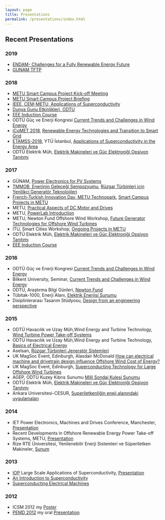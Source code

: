 ```yaml
---
layout: page
title: Presentations
permalink: /presentations/index.html
---
```


## Recent Presentations

### 2019

* [ENDAM- Challenges for a Fully Renewable Energy Future](https://docs.google.com/presentation/d/1_RuHiM3fBTx6oXBOEbdC7_YDyQ2r3Wt_9Hp45ol16bQ/edit?usp=sharing)
* [GUNAM TFTP](https://docs.google.com/presentation/d/1Z4aawwq5_q1mbri9NWmNpKga5N6wM8xCRvLj-cYBEus/edit?usp=sharing)


### 2018

* [METU Smart Campus Project Kick-off Meeting](https://docs.google.com/presentation/d/1a3UFApVT1O_Fk5H1cW5pmt8xuwZfN6BevKozW1JbATQ/edit?usp=sharing)
* [METU Smart Campus Project Briefing](https://docs.google.com/presentation/d/1m2uZ8JVW2mQ6oB0Dg4Z3r-LA2mpsIztQQ7jMVhkYgjs/edit?usp=sharing)
* [IEEE, CEM-METU, Applications of Superconductivity](https://docs.google.com/presentation/d/1sLWdmQFYXn9fIjOCCvmAzJHY-pbbRFST3aDzhJjggcU/edit?usp=sharing)
* [Dunya Gunu Etkinlikleri, ODTU](https://docs.google.com/presentation/d/1EA9kA4gN3Q6NAsXjgWhuamjllHjF0HLe3WADTTGk0Lw/edit?usp=sharing)
* [EEE Induction Course](https://docs.google.com/presentation/d/1R1ZmGRX_92i5elfx05uXmj9EHNj2sKrFu8xxosCMkmk/edit?usp=sharing)
* ODTÜ Güç ve Enerji Kongresi [Current Trends and Challenges in Wind Energy](https://docs.google.com/presentation/d/1kdIjzmVdQaqsxEBxTar-SW3NS-t2UEYVPczvxvVp5Io/edit?usp=sharing)
* [iCoMET 2018](http://icomet.iba-suk.edu.pk/), [Renewable Energy Technologies and Transition to Smart Grid](https://docs.google.com/presentation/d/173P3EJUwLTsmLwbekUMyTDU2O0J2OXnD1kOhxAE8kM4/edit?usp=sharing)
* [ETAMSS-2018](http://etamss18.com/), YTÜ İstanbul, [Applications of Superconductivity in the Energy Area](https://docs.google.com/presentation/d/19QCto2-yS9RVU1lNNOFczYReHepg4rLw_64gX-LAiXs/edit?usp=sharing)
* ODTÜ Elektrik Müh, [Elektrik Makineleri ve Güç Elektroniği Opsiyon Tanıtımı](https://docs.google.com/presentation/d/1JlkndQ2R4Itzq1C7RBSsm-8AQR65vce--tyruTaKW-U/edit?usp=sharing)

### 2017

* GÜNAM, [Power Electronics for PV Systems](/presentations/power_electronics_for_PV.html)
* [TMMOB, Enerjinin Geleceği Sempozyumu](http://tmmobenerjisempozyumu.org/), [Rüzgar Türbinleri için Yenilikçi Generatör Teknolojileri](https://docs.google.com/presentation/d/1vP-5_YQuELD0dK9h2Nfeuh6tkN_-2SlyAMf_LF2xkxE/edit?usp=sharing)
* [French-Turkish Innovation Day, METU Technopark](https://www.ftinnovationdays2017.com/), [Smart Campus Projects in METU](https://docs.google.com/presentation/d/1x1pxn8TNPNpuZutw_qd3Hcdr5t0hew08CulHOooWGZs/edit?usp=sharing)
* METU, [Practical Aspects of DC Motor and Drives](https://docs.google.com/presentation/d/1XveRzNLUcjYO3Micyx0Hd8ln29yodHI5m_z4AlIQQmo/edit?usp=sharing)
* METU, [PowerLab Introduction](https://docs.google.com/presentation/d/1BPYdgpPDQjWYKpd2VYRGdAKeLVnbxjC2oZ_ZtTDjsyA/edit?usp=sharing)
* METU, Newton Fund Offshore Wind Workshop, [Future Generator Technologies for Offshore Wind Turbines](https://docs.google.com/presentation/d/1Z-OeGlsTIpST3BkvIrYIyqnbJWVgmD0mm25EXoVOUmY/edit?usp=sharing)
* ITU, Smart Cities Workshop, [Ongoing Projects in METU](https://docs.google.com/presentation/d/1pGkhLkTJZ2CVeZnZvys9XVILh_8oEzLXFvWnq53YMSo/edit?usp=sharing)
* ODTÜ Elektrik Müh, [Elektrik Makineleri ve Güç Elektroniği Opsiyon Tanıtımı](https://docs.google.com/presentation/d/122GDko0669QFa4uZ-lHofiCkT9vBViwZTxZVhW2lACY/edit?usp=sharing)
* [EEE Induction Course](https://docs.google.com/presentation/d/1R1ZmGRX_92i5elfx05uXmj9EHNj2sKrFu8xxosCMkmk/pub?start=false&loop=false&delayms=3000)

### 2016

* ODTÜ Güç ve Enerji Kongresi [Current Trends and Challenges in Wind Energy](https://docs.google.com/presentation/d/1P6MdOSiaULh4ER0X-CHea7ilb3HtPa9qUvMtzMrF6Og/edit?usp=sharing)
* Bilkent University, Seminar, [Current Trends and Challenges in Wind Energy](https://docs.google.com/presentation/d/1P6MdOSiaULh4ER0X-CHea7ilb3HtPa9qUvMtzMrF6Og/edit?usp=sharing)
* ODTÜ, Araştırma Bilgi Günleri, [Newton Fund](https://docs.google.com/presentation/d/1uHEdoHDHlFYh4CqQxNUEgbooXijWlml-_VL3hNSf3dQ/edit?usp=sharing)
* Tübitak-1000, Enerji Alanı, [Elektrik Enerjisi Sunumu](https://docs.google.com/presentation/d/1gw27TPaHgj9yFgZ8PzE3Js1YFSMgcSZIQE1Md_Vx5AU/edit?usp=sharing)
* Disiplinlerarası Tasarım Stüdyosu, [Design from an engineering perspective](http://keysan.me/presentations/design_from_engineering.html)

### 2015

* ODTÜ Havacılık ve Uzay Müh,Wind Energy and Turbine Technology, [Wind Turbine Power Take-off Systems](https://docs.google.com/presentation/d/1hAog4lWxXLFdPDYfOLiywXa-U9KJ50Lm0AYwQ_PXh_M/edit?usp=sharing)
* ODTÜ Havacılık ve Uzay Müh,Wind Energy and Turbine Technology, [Basics of Electrical Energy](/presentations/power_basics.html)
* Aselsan, [Rüzgar Türbinleri Jeneratör Sistemleri](https://docs.google.com/presentation/d/1GuMfGU77NcYJu3rGbK5eWvilPFw5URcZUiLjTVJkE-Y/edit?usp=sharing)
* UK MagSoc Event, Edinburgh, Alasdair McDonald [How can electrical machine and drivetrain design influence Offshore Wind Cost of Energy?](https://docs.google.com/presentation/d/1hHpeSlyrqR6OqKgF4uOt2bNV5zqS3j4IMCx7Huad4e0/edit?usp=sharing)
* UK MagSoc Event, Edinburgh, [Superconducting Technology for Large Offshore Wind Turbines](https://docs.google.com/presentation/d/1uYJwFvBlhV6UWXFh-XtOV2KOcER2-t5Sj5dnYJbyHXU/edit?usp=sharing)
* AGEP, ODTÜ Kuzey Kıbrıs Sunumu [Milli Sondaj Kulesi Sunumu](http://keysan.me/presentations/kamag.html)
* ODTÜ Elektrik Müh, [Elektrik Makineleri ve Güç Elektroniği Opsiyon Tanıtımı](https://docs.google.com/presentation/d/128lohMTBVDAOZl9q8SzXT4HCoFsondeH2lE10goHrto/edit?usp=sharing)
* Ankara Universitesi-CESUR, [Superiletkenliğin eneji alanındaki uygulamaları](https://docs.google.com/presentation/d/1faw8dVxYoz_jsJRa6igICBzAtsH83xKLbax7HoxeY3M/edit?usp=sharing)

### 2014

* IET Power Electronics, Machines and Drives Conference, Manchester,  [Presentation](https://docs.google.com/presentation/d/1Is44gl0PX-vi8th24iMXxA-DQIrjGqCJt5en9xghJoE/pub?start=false&loop=false&delayms=3000)
* Recent Developments in Offshore Renewable Energy Power Take-off Systems, METU, [Presentation](https://docs.google.com/presentation/d/15RYcaq9x5TBQZq6PfYJ_HGezz4XuVYv-rCBp_c9y3go/pub?start=false&loop=false&delayms=3000)
* Rize RTE Üniversitesi, Yenilenebilir Enerji Sistemleri ve Süperiletken Makineler, [Sunum](https://docs.google.com/presentation/d/1PJpeJqtONpgJ46_lZC3Di2M54Pq_f2Jik6Qd7ANxH4Q/pub?start=false&loop=false&delayms=3000)

### 2013

* [IOP](http://www.iop.org/events/scientific/conferences/) Large Scale Applications of Superconductivity, [Presentation](https://www.dropbox.com/s/n04kh5bwx0t8zyh/Ozan_Keysan_10MW_HTS_11_2013.pdf)
* [An Introduction to Superconductivity](https://www.dropbox.com/s/xsewffq20o80bqa/idcore2.html?dl=0)
* [Superconducting Electrical Machines](https://www.dropbox.com/s/1uxbupvpaavsz9j/IDCORE_HTSG_June_2012.ppt?dl=1)

### 2012

* ICSM 2012 my [Poster](https://www.dropbox.com/s/ge572nh3zrmsx88/keysan_ICSM_2012_poster.pdf)
* [PEMD 2012](http://conferences.theiet.org/pemd/)  my oral [Presentation](https://www.dropbox.com/s/tmrd84gycxktamm/Ozan_Keysan_HTSG_presentation_March_2012_PEMD.ppt)

